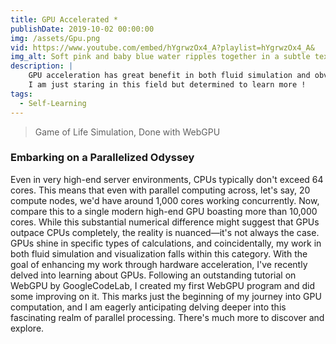 ```yaml
---
title: GPU Accelerated *
publishDate: 2019-10-02 00:00:00
img: /assets/Gpu.png
vid: https://www.youtube.com/embed/hYgrwzOx4_A?playlist=hYgrwzOx4_A&
img_alt: Soft pink and baby blue water ripples together in a subtle texture.
description: |
    GPU acceleration has great benefit in both fluid simulation and obviously CGI. 
    I am just staring in this field but determined to learn more !
tags:
  - Self-Learning
---
```


> Game of Life Simulation, Done with WebGPU

### Embarking on a Parallelized Odyssey
Even in very high-end server environments, CPUs typically don't exceed 64 cores. This means that even with parallel computing across, let's say, 20 compute nodes, we'd have around 1,000 cores working concurrently. Now, compare this to a single modern high-end GPU boasting more than 10,000 cores. While this substantial numerical difference might suggest that GPUs outpace CPUs completely, the reality is nuanced—it's not always the case. GPUs shine in specific types of calculations, and coincidentally, my work in both fluid simulation and visualization falls within this category.
With the goal of enhancing my work through hardware acceleration, I've recently delved into learning about GPUs. Following an outstanding tutorial on WebGPU by GoogleCodeLab, I created my first WebGPU program and did some improving on it. This marks just the beginning of my journey into GPU computation, and I am eagerly anticipating delving deeper into this fascinating realm of parallel processing. There's much more to discover and explore.